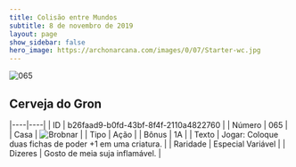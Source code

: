 ```yaml
---
title: Colisão entre Mundos
subtitle: 8 de novembro de 2019
layout: page
show_sidebar: false
hero_image: https://archonarcana.com/images/0/07/Starter-wc.jpg
---
```


![065](https://cdn.keyforgegame.com/media/card_front/pt/452_065_3P3QXQW9J2H5_pt.png)

## Cerveja do Gron

|----|----|
| ID | b26faad9-b0fd-43bf-8f4f-2110a4822760 |
| Número | 065 |
| Casa | ![Brobnar](https://archonarcana.com/images/thumb/e/e0/Brobnar.png/22px-Brobnar.png "Brobnar") |
| Tipo | Ação |
| Bônus | 1A |
| Texto | Jogar: Coloque duas fichas de poder +1 em uma criatura. |
| Raridade | Especial Variável |
| Dizeres | Gosto de meia suja inflamável. |
